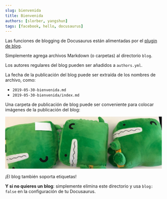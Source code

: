 ```yaml
---
slug: bienvenida
title: Bienvenida
authors: [slorber, yangshun]
tags: [facebook, hello, docusaurus]
---
```


Las funciones de blogging de Docusaurus están alimentadas por el [plugin de blog](https://docusaurus.io/docs/api/plugins/@docusaurus/plugin-content-blog).

Simplemente agrega archivos Markdown (o carpetas) al directorio `blog`.

Los autores regulares del blog pueden ser añadidos a `authors.yml`.

La fecha de la publicación del blog puede ser extraída de los nombres de archivo, como:

-   `2019-05-30-bienvenida.md`
-   `2019-05-30-bienvenida/index.md`

Una carpeta de publicación de blog puede ser conveniente para colocar imágenes de la publicación del blog:

![Muñeco de Docusaurus](./docusaurus-plushie-banner.jpeg)

¡El blog también soporta etiquetas!

**Y si no quieres un blog**: simplemente elimina este directorio y usa `blog: false` en la configuración de tu Docusaurus.

